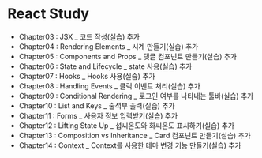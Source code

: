 # React Study

- Chapter03 : JSX \_ 코드 작성(실습) 추가
- Chapter04 : Rendering Elements \_ 시계 만들기(실습) 추가
- Chapter05 : Components and Props \_ 댓글 컴포넌트 만들기(실습) 추가
- Chapter06 : State and Lifecycle \_ state 사용(실습) 추가
- Chapter07 : Hooks \_ Hooks 사용(실습) 추가
- Chapter08 : Handling Events \_ 클릭 이벤트 처리(실습) 추가
- Chapter09 : Conditional Rendering \_ 로그인 여부를 나타내는 툴바(실습) 추가
- Chapter10 : List and Keys \_ 출석부 출력(실습) 추가
- Chapter11 : Forms \_ 사용자 정보 입력받기(실습) 추가
- Chapter12 : Lifting State Up \_ 섭씨온도와 화씨온도 표시하기(실습) 추가
- Chapter13 : Composition vs Inheritance \_ Card 컴포넌트 만들기(실습) 추가
- Chapter14 : Context \_ Context를 사용한 테마 변경 기능 만들기(실습) 추가
